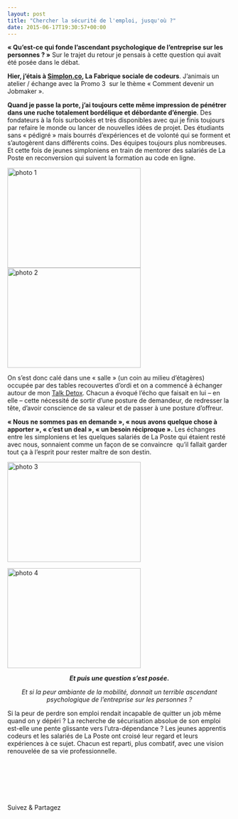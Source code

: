 ```yaml
---
layout: post
title: "Chercher la sécurité de l'emploi, jusqu'où ?"
date: 2015-06-17T19:30:57+00:00
---
```

<div class="entry-content" itemprop="text">
<p><strong>« Qu’est-ce qui fonde l’ascendant psychologique de l’entreprise sur les personnes ? »</strong> Sur le trajet du retour je pensais à cette question qui avait été posée dans le débat.</p>
<p><strong>Hier, j’étais à <a href="http://simplon.co">Simplon.co</a>, La Fabrique sociale de codeurs</strong>. J’animais un atelier / échange avec la Promo 3  sur le thème « Comment devenir un Jobmaker ».</p>
<p><strong>Quand je passe la porte, j’ai toujours cette même impression de pénétrer dans une ruche totalement bordélique et débordante d’énergie</strong>. Des fondateurs à la fois surbookés et très disponibles avec qui je finis toujours par refaire le monde ou lancer de nouvelles idées de projet. Des étudiants sans « pédigré » mais bourrés d’expériences et de volonté qui se forment et s’autogèrent dans différents coins. Des équipes toujours plus nombreuses. Et cette fois de jeunes simploniens en train de mentorer des salariés de La Poste en reconversion qui suivent la formation au code en ligne.</p>
<p><a href="/juliecoudry/uploads/2015/06/photo-1.jpg"><img class="size-medium wp-image-2428 alignnone" alt="photo 1" src="/juliecoudry/uploads/2015/06/photo-1-300x225.jpg" width="300" height="225" srcset="/juliecoudry/uploads/2015/06/photo-1-300x225.jpg 300w, /juliecoudry/uploads/2015/06/photo-1.jpg 640w" sizes="(max-width: 300px) 100vw, 300px"></a> <a href="/juliecoudry/uploads/2015/06/photo-2.jpg"><img class="size-medium wp-image-2429 alignright" alt="photo 2" src="/juliecoudry/uploads/2015/06/photo-2-300x225.jpg" width="300" height="225" srcset="/juliecoudry/uploads/2015/06/photo-2-300x225.jpg 300w, /juliecoudry/uploads/2015/06/photo-2.jpg 640w" sizes="(max-width: 300px) 100vw, 300px"></a></p>
<p>On s’est donc calé dans une « salle » (un coin au milieu d’étagères) occupée par des tables recouvertes d’ordi et on a commencé à échanger autour de mon <a href="http://www.juliecoudry.com/devenez-un-jobmaker/">Talk Detox</a>. Chacun a évoqué l’écho que faisait en lui – en elle – cette nécessité de sortir d’une posture de demandeur, de redresser la tête, d’avoir conscience de sa valeur et de passer à une posture d’offreur.</p>
<p><strong>« Nous ne sommes pas en demande », « nous avons quelque chose à apporter », « c’est un deal », « un besoin réciproque ».</strong> Les échanges entre les simploniens et les quelques salariés de La Poste qui étaient resté avec nous, sonnaient comme un façon de se convaincre  qu’il fallait garder tout ça à l’esprit pour rester maître de son destin.</p>
<p><img class="size-medium wp-image-2430 alignright" alt="photo 3" src="/juliecoudry/uploads/2015/06/photo-3-300x225.jpg" width="300" height="225" srcset="/juliecoudry/uploads/2015/06/photo-3-300x225.jpg 300w, /juliecoudry/uploads/2015/06/photo-3.jpg 640w" sizes="(max-width: 300px) 100vw, 300px"></p>
<p style="text-align: left;"><img class="size-medium wp-image-2431" alt="photo 4" src="/juliecoudry/uploads/2015/06/photo-4-300x225.jpg" width="300" height="225" srcset="/juliecoudry/uploads/2015/06/photo-4-300x225.jpg 300w, /juliecoudry/uploads/2015/06/photo-4.jpg 640w" sizes="(max-width: 300px) 100vw, 300px"></p>
<p style="text-align: center;"><em><strong>Et puis une question s’est posée.</strong> </em></p>
<p style="text-align: center;"><em>Et si la </em><em>peur ambiante de la mobilité, donnait un terrible ascendant psychologique de l’entreprise sur les personnes ?</em></p>
<p>Si la peur de perdre son emploi rendait incapable de quitter un job même quand on y dépéri ? La recherche de sécurisation absolue de son emploi est-elle une pente glissante vers l’utra-dépendance ? Les jeunes apprentis codeurs et les salariés de La Poste ont croisé leur regard et leurs expériences à ce sujet. Chacun est reparti, plus combatif, avec une vision renouvelée de sa vie professionnelle.</p>
<p> </p>
<p> </p>
<p> </p>
<div class="sfsi_Sicons" style="width: 100%; display: inline-block; vertical-align: middle; text-align:left">
<div style="margin:0px 8px 0px 0px; line-height: 24px"><span>Suivez &amp; Partagez</span></div>
<div class="sfsi_socialwpr">
<div class="sf_fb" style="text-align:left;width:98px"><div class="fb-like" href="http://www.juliecoudry.com/securite-de-lemploi-jusquou/" width="180" send="false" showfaces="false" action="like" data-share="true" data-layout="button"></div></div>
<div class="sf_twiter" style="text-align:left;float:left;width:auto"><a href="http://twitter.com/share" data-count="none" class="sr-twitter-button twitter-share-button" lang="en" data-url="http://www.juliecoudry.com/securite-de-lemploi-jusquou/" data-text="Chercher la sécurité de l’emploi, jusqu’où ?"></a></div>
</div>
</div>
<!--<rdf:RDF xmlns:rdf="http://www.w3.org/1999/02/22-rdf-syntax-ns#"
			xmlns:dc="http://purl.org/dc/elements/1.1/"
			xmlns:trackback="http://madskills.com/public/xml/rss/module/trackback/">
		<rdf:Description rdf:about="http://www.juliecoudry.com/securite-de-lemploi-jusquou/"
    dc:identifier="http://www.juliecoudry.com/securite-de-lemploi-jusquou/"
    dc:title="Chercher la sécurité de l&#8217;emploi, jusqu&rsquo;où ?"
    trackback:ping="http://www.juliecoudry.com/securite-de-lemploi-jusquou/trackback/" />
</rdf:RDF>-->
</div>
